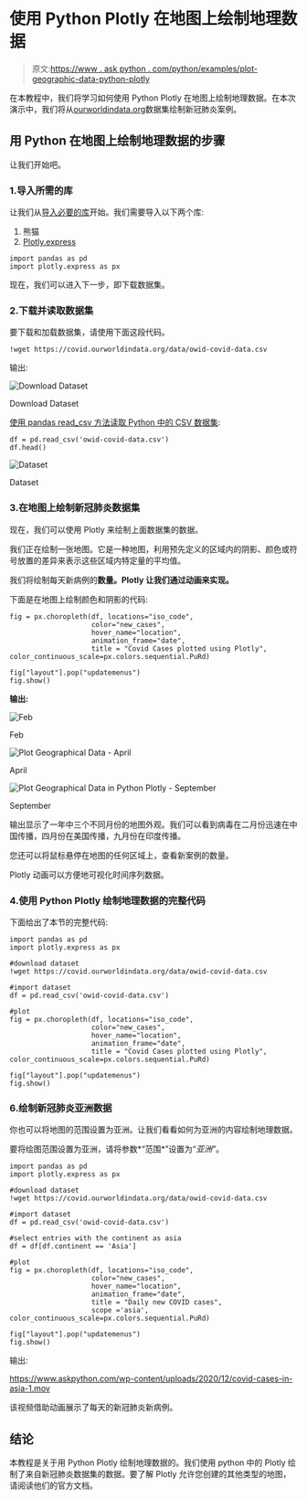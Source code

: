 # 使用 Python Plotly 在地图上绘制地理数据

> 原文:[https://www . ask python . com/python/examples/plot-geographic-data-python-plotly](https://www.askpython.com/python/examples/plot-geographical-data-python-plotly)

在本教程中，我们将学习如何使用 Python Plotly 在地图上绘制地理数据。在本次演示中，我们将从[ourworldindata.org](https://ourworldindata.org/)数据集绘制新冠肺炎案例。

## 用 Python 在地图上绘制地理数据的步骤

让我们开始吧。

### 1.导入所需的库

让我们从[导入必要的库](https://www.askpython.com/python/python-import-statement)开始。我们需要导入以下两个库:

1.  熊猫
2.  [Plotly.express](https://www.askpython.com/python-modules/python-plotly-tutorial)

```
import pandas as pd
import plotly.express as px

```

现在，我们可以进入下一步，即下载数据集。

### 2.下载并读取数据集

要下载和加载数据集，请使用下面这段代码。

```
!wget https://covid.ourworldindata.org/data/owid-covid-data.csv

```

输出:

![Download Dataset](../Images/f1cae8ebb39e9ee27d7ac844fc9f8ba8.png)

Download Dataset

[使用 pandas read_csv 方法读取 Python 中的 CSV 数据集](https://www.askpython.com/python-modules/python-csv-module):

```
df = pd.read_csv('owid-covid-data.csv')
df.head()

```

![Dataset](../Images/10a06005401da1a66b1b9f5b8d8db228.png)

Dataset

### 3.在地图上绘制新冠肺炎数据集

现在，我们可以使用 Plotly 来绘制上面数据集的数据。

我们正在绘制一张地图。它是一种地图，利用预先定义的区域内的阴影、颜色或符号放置的差异来表示这些区域内特定量的平均值。

我们将绘制每天新病例的**数量。Plotly 让我们通过动画来实现。**

下面是在地图上绘制颜色和阴影的代码:

```
fig = px.choropleth(df, locations="iso_code",
                    color="new_cases",
                    hover_name="location",
                    animation_frame="date",
                    title = "Covid Cases plotted using Plotly",                 color_continuous_scale=px.colors.sequential.PuRd)

fig["layout"].pop("updatemenus")
fig.show()

```

**输出:**

![Feb](../Images/49e0837b4a2ac00b34794d2076b02b06.png)

Feb

![Plot Geographical Data - April](../Images/a7bd7366f8ed65a301a7183284a5f9c0.png)

April

![Plot Geographical Data in Python Plotly - September](../Images/8697ccb7858a3070b5dad4dec7355b24.png)

September

输出显示了一年中三个不同月份的地图外观。我们可以看到病毒在二月份迅速在中国传播，四月份在美国传播，九月份在印度传播。

您还可以将鼠标悬停在地图的任何区域上，查看新案例的数量。

Plotly 动画可以方便地可视化时间序列数据。

### 4.使用 Python Plotly 绘制地理数据的完整代码

下面给出了本节的完整代码:

```
import pandas as pd
import plotly.express as px

#download dataset
!wget https://covid.ourworldindata.org/data/owid-covid-data.csv

#import dataset
df = pd.read_csv('owid-covid-data.csv')

#plot
fig = px.choropleth(df, locations="iso_code",
                    color="new_cases",
                    hover_name="location",
                    animation_frame="date",
                    title = "Covid Cases plotted using Plotly",                 color_continuous_scale=px.colors.sequential.PuRd)

fig["layout"].pop("updatemenus")
fig.show()

```

### 6.绘制新冠肺炎亚洲数据

你也可以将地图的范围设置为亚洲。让我们看看如何为亚洲的内容绘制地理数据。

要将绘图范围设置为亚洲，请将参数*“范围*”设置为“*亚洲”*。

```
import pandas as pd
import plotly.express as px

#download dataset
!wget https://covid.ourworldindata.org/data/owid-covid-data.csv

#import dataset
df = pd.read_csv('owid-covid-data.csv')

#select entries with the continent as asia
df = df[df.continent == 'Asia']

#plot
fig = px.choropleth(df, locations="iso_code",
                    color="new_cases",
                    hover_name="location",
                    animation_frame="date",
                    title = "Daily new COVID cases",
                    scope ='asia',  color_continuous_scale=px.colors.sequential.PuRd)

fig["layout"].pop("updatemenus")
fig.show()

```

输出:

<https://www.askpython.com/wp-content/uploads/2020/12/covid-cases-in-asia-1.mov>

该视频借助动画展示了每天的新冠肺炎新病例。

## 结论

本教程是关于用 Python Plotly 绘制地理数据的。我们使用 python 中的 Plotly 绘制了来自新冠肺炎数据集的数据。要了解 Plotly 允许您创建的其他类型的地图，请阅读他们的官方文档。